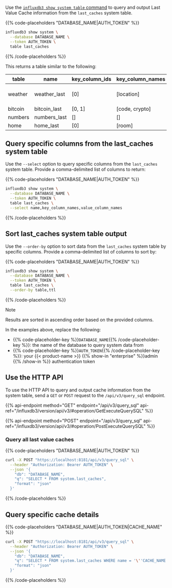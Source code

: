 
Use the [`influxdb3 show system table` command](/influxdb3/version/reference/cli/influxdb3/show/syste/table/)
to query and output Last Value Cache information from the `last_caches` system table.

{{% code-placeholders "DATABASE_NAME|AUTH_TOKEN" %}}
<!-- pytest.mark.skip -->

```bash
influxdb3 show system \
  --database DATABASE_NAME \
  --token AUTH_TOKEN \
  table last_caches
```
{{% /code-placeholders %}}

This returns a table similar to the following:

| table   | name         | key_column_ids | key_column_names | value_column_ids | value_column_names                               | count | ttl   |
| ------- | ------------ | -------------- | ---------------- | ---------------- | ------------------------------------------------ | ----- | ----- |
| weather | weather_last | [0]            | [location]       | [2, 3, 4, 5, 1]  | [precip, temp_avg, temp_max, temp_min, wind_avg] | 1     | 86400 |
| bitcoin | bitcoin_last | [0, 1]         | [code, crypto]   | [4]              | [price]                                          | 1     | 14400 |
| numbers | numbers_last | []             | []               | [0, 1]           | [a, b]                                           | 5     | 14400 |
| home    | home_last    | [0]            | [room]           | [1, 2, 3]        | [temp, hum, co]                                  | 5     | 60    |

## Query specific columns from the last_caches system table

Use the `--select` option to query specific columns from the `last_caches`
system table. Provide a comma-delimited list of columns to return:

{{% code-placeholders "DATABASE_NAME|AUTH_TOKEN" %}}
<!-- pytest.mark.skip -->

```bash
influxdb3 show system \
  --database DATABASE_NAME \
  --token AUTH_TOKEN \
  table last_caches \
  --select name,key_column_names,value_column_names
```
{{% /code-placeholders %}}

## Sort last_caches system table output

Use the `--order-by` option to sort data from the `last_caches` system table by
specific columns. Provide a comma-delimited list of columns to sort by:

{{% code-placeholders "DATABASE_NAME|AUTH_TOKEN" %}}
<!-- pytest.mark.skip -->

```bash
influxdb3 show system \
  --database DATABASE_NAME \
  --token AUTH_TOKEN \
  table last_caches \
  --order-by table,ttl
```
{{% /code-placeholders %}}

> [!Note]
> Results are sorted in ascending order based on the provided columns.

In the examples above, replace the following:

- {{% code-placeholder-key %}}`DATABASE_NAME`{{% /code-placeholder-key %}}:
  the name of the database to query system data from
- {{% code-placeholder-key %}}`AUTH_TOKEN`{{% /code-placeholder-key %}}:
  your {{< product-name >}} {{% show-in "enterprise" %}}admin {{% /show-in %}}
  authentication token

## Use the HTTP API

To use the HTTP API to query and output cache information from the system table, send a `GET` or `POST` request to the `/api/v3/query_sql` endpoint.

{{% api-endpoint method="GET" endpoint="/api/v3/query_sql" api-ref="/influxdb3/version/api/v3/#operation/GetExecuteQuerySQL" %}}

{{% api-endpoint method="POST" endpoint="/api/v3/query_sql" api-ref="/influxdb3/version/api/v3/#operation/PostExecuteQuerySQL" %}}

### Query all last value caches

{{% code-placeholders "DATABASE_NAME|AUTH_TOKEN" %}}

```bash
curl -X POST "https://localhost:8181/api/v3/query_sql" \
  --header "Authorization: Bearer AUTH_TOKEN" \
  --json '{
    "db": "DATABASE_NAME",
    "q": "SELECT * FROM system.last_caches",
    "format": "json"
  }'
 ```

{{% /code-placeholders %}}

## Query specific cache details

{{% code-placeholders "DATABASE_NAME|AUTH_TOKEN|CACHE_NAME" %}}

```bash
curl -X POST "https://localhost:8181/api/v3/query_sql" \
  --header "Authorization: Bearer AUTH_TOKEN" \
  --json '{
    "db": "DATABASE_NAME",
    "q": "SELECT * FROM system.last_caches WHERE name = '\''CACHE_NAME'\''",
    "format": "json"
  }'
```

{{% /code-placeholders %}}